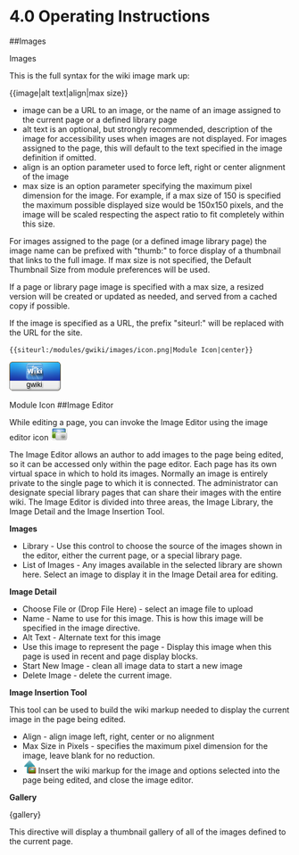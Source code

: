 # 4.0 Operating Instructions


##Images

Images

This is the full syntax for the wiki image mark up:

{{image|alt text|align|max size}}

- image can be a URL to an image, or the name of an image assigned to the current page or a defined library page
- alt text is an optional, but strongly recommended, description of the image for accessibility uses when images are not displayed. For images assigned to the page, this will default to the text specified in the image definition if omitted.
- align is an option parameter used to force left, right or center alignment of the image
- max size is an option parameter specifying the maximum pixel dimension for the image. 
For example, if a max size of 150 is specified the maximum possible displayed size would be 150x150 pixels, and the image will be scaled respecting the aspect ratio to fit completely within this size.

For images assigned to the page (or a defined image library page) the image name can be prefixed with "thumb:" to force display of a thumbnail that links to the full image. If max size is not specified, the Default Thumbnail Size from module preferences will be used.

If a page or library page image is specified with a max size, a resized version will be created or updated as needed, and served from a cached copy if possible.

If the image is specified as a URL, the prefix "siteurl:" will be replaced with the URL for the site.
```
{{siteurl:/modules/gwiki/images/icon.png|Module Icon|center}}
```
![](../assets/logoModule.png)

Module Icon
##Image Editor

While editing a page, you can invoke the Image Editor using the image editor icon ![](../assets/imageicon.png)

The Image Editor allows an author to add images to the page being edited, so it can be accessed only within the page editor. Each page has its own virtual space in which to hold its images. Normally an image is entirely private to the single page to which it is connected. The administrator can designate special library pages that can share their images with the entire wiki.
The Image Editor is divided into three areas, the Image Library, the Image Detail and the Image Insertion Tool.

**Images**

- Library - Use this control to choose the source of the images shown in the editor, either the current page, or a special library page.
- List of Images - Any images available in the selected library are shown here. Select an image to display it in the Image Detail area for editing.

**Image Detail**

- Choose File or (Drop File Here) - select an image file to upload
- Name - Name to use for this image. This is how this image will be specified in the image directive.
- Alt Text - Alternate text for this image
- Use this image to represent the page - Display this image when this page is used in recent and page display blocks.
- Start New Image - clean all image data to start a new image
- Delete Image - delete the current image.

**Image Insertion Tool**

This tool can be used to build the wiki markup needed to display the current image in the page being edited.
- Align - align image left, right, center or no alignment
- Max Size in Pixels - specifies the maximum pixel dimension for the image, leave blank for no reduction.
- ![](../assets/insimgicon.png)  Insert the wiki markup for the image and options selected into the page being edited, and close the image editor.

**Gallery**

{gallery}

This directive will display a thumbnail gallery of all of the images defined to the current page.